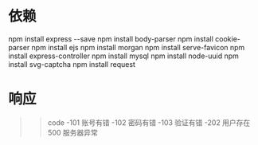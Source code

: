 # 依赖
npm install express --save 
npm install body-parser
npm install  cookie-parser
npm  install ejs
npm  install morgan
npm  install serve-favicon
npm install express-controller
npm install mysql
npm install node-uuid
npm install svg-captcha
npm install request





# 响应
>> code 
-101  账号有错
-102  密码有错
-103  验证有错
-202  用户存在
500   服务器异常

